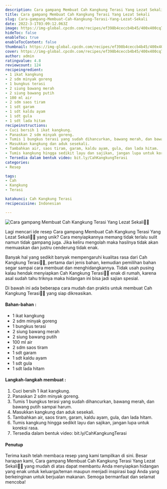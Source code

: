 ```yaml
---
description: Cara gampang Membuat Cah Kangkung Terasi Yang Lezat Sekali"
title: Cara gampang Membuat Cah Kangkung Terasi Yang Lezat Sekali
slug: Cara-gampang-Membuat-Cah-Kangkung-Terasi-Yang-Lezat-Sekali
date: 2022-3-1T03:09:12.063Z
image: https://img-global.cpcdn.com/recipes/ef398b4ceccb4b45/400x400cq70/photo.jpg
hideToc: false
enableToc: true
enableTocContent: false
thumbnail: https://img-global.cpcdn.com/recipes/ef398b4ceccb4b45/400x400cq70/photo.jpg
cover: https://img-global.cpcdn.com/recipes/ef398b4ceccb4b45/400x400cq70/photo.jpg
author: admin
ratingvalue: 4.8
reviewcount: 124
recipeingredient:
- 1 ikat kangkung
- 2 sdm minyak goreng
- 1 bungkus terasi
- 2 siung bawang merah
- 2 siung bawang putih
- 100 ml air
- 2 sdm saos tiram
- 1 sdt garam
- 1 sdt kaldu ayam
- 1 sdt gula
- 1 sdt lada hitam
recipeinstructions:
- Cuci bersih 1 ikat kangkung.
- Panaskan 2 sdm minyak goreng.
- Tumis 1 bungkus terasi yang sudah dihancurkan, bawang merah, dan bawang putih sampai harum.
- Masukkan kangkung dan aduk sesekali.
- Tambahkan air, saos tiram, garam, kaldu ayam, gula, dan lada hitam.
- Tumis kangkung hingga sedikit layu dan sajikan, jangan lupa untuk koreksi rasa.
- Tersedia dalam bentuk video: bit.ly/CahKangkungTerasi
categories:
- Resep

tags:
- Cah
- Kangkung
- Terasi

katakunci: Cah Kangkung Terasi
recipecuisine: Indonesian

---
```


![Cara gampang Membuat Cah Kangkung Terasi Yang Lezat Sekali👩‍🍳](https://img-global.cpcdn.com/recipes/ef398b4ceccb4b45/400x400cq70/photo.jpg)

Lagi mencari ide resep Cara gampang Membuat Cah Kangkung Terasi Yang Lezat Sekali👩‍🍳 yang unik? Cara menyiapkannya memang tidak terlalu sulit namun tidak gampang juga. Jika keliru mengolah maka hasilnya tidak akan memuaskan dan justru cenderung tidak enak.

Banyak hal yang sedikit banyak mempengaruhi kualitas rasa dari Cah Kangkung Terasi👩‍🍳, pertama dari jenis bahan, kemudian pemilihan bahan segar sampai cara membuat dan menghidangkannya. Tidak usah pusing kalau hendak menyiapkan Cah Kangkung Terasi👩‍🍳 enak di rumah, karena asal sudah tahu triknya maka hidangan ini bisa jadi sajian spesial.

Di bawah ini ada beberapa cara mudah dan praktis untuk membuat Cah Kangkung Terasi👩‍🍳 yang siap dikreasikan.

<!--inarticleads1-->

#### Bahan-bahan :

- 1 ikat kangkung
- 2 sdm minyak goreng
- 1 bungkus terasi
- 2 siung bawang merah
- 2 siung bawang putih
- 100 ml air
- 2 sdm saos tiram
- 1 sdt garam
- 1 sdt kaldu ayam
- 1 sdt gula
- 1 sdt lada hitam

<!--inarticleads2-->

#### Langkah-langkah membuat :

1. Cuci bersih 1 ikat kangkung.
1. Panaskan 2 sdm minyak goreng.
1. Tumis 1 bungkus terasi yang sudah dihancurkan, bawang merah, dan bawang putih sampai harum.
1. Masukkan kangkung dan aduk sesekali.
1. Tambahkan air, saos tiram, garam, kaldu ayam, gula, dan lada hitam.
1. Tumis kangkung hingga sedikit layu dan sajikan, jangan lupa untuk koreksi rasa.
1. Tersedia dalam bentuk video: bit.ly/CahKangkungTerasi

#### Penutup

Terima kasih telah membaca resep yang kami tampilkan di sini. Besar harapan kami, Cara gampang Membuat Cah Kangkung Terasi Yang Lezat Sekali👩‍🍳 yang mudah di atas dapat membantu Anda menyiapkan hidangan yang enak untuk keluarga/teman maupun menjadi inspirasi bagi Anda yang berkeinginan untuk berjualan makanan. Semoga bermanfaat dan selamat mencoba!